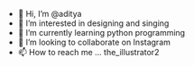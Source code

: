 - 👋 Hi, I’m @aditya
- 👀 I’m interested in designing and singing
- 🌱 I’m currently learning python programming
- 💞️ I’m looking to collaborate on Instagram
- 📫 How to reach me ... the_illustrator2

<!---
Stablesir2/Stablesir2 is a ✨ special ✨ repository because its `README.md` (this file) appears on your GitHub profile.
You can click the Preview link to take a look at your changes.
--->
